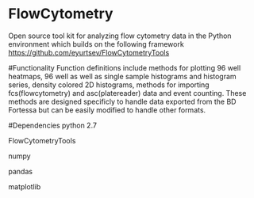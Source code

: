# FlowCytometry
Open source tool kit for analyzing flow cytometry data in the Python environment which builds on the following framework https://github.com/eyurtsev/FlowCytometryTools

#Functionality 
Function definitions include methods for plotting 96 well heatmaps, 96 well as well as single sample histograms and histogram series, density colored 2D histograms, methods for importing fcs(flowcytometry) and asc(platereader) data and event counting. These methods are designed specificly to handle data exported from the BD Fortessa but can be easily modified to handle other formats.

#Dependencies
python 2.7

FlowCytometryTools

numpy

pandas

matplotlib
